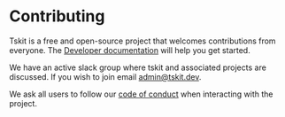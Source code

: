 # Contributing

Tskit is a free and open-source project that welcomes contributions from everyone.
The [Developer documentation](https://tskit.readthedocs.io/en/latest/development.html)
will help you get started. 

We have an active slack group where tskit and associated projects are discussed.
If you wish to join email [admin@tskit.dev](mailto:admin@tskit.dev).

We ask all users to follow our [code of conduct](https://github.com/tskit-dev/.github/blob/main/CODE_OF_CONDUCT.md)
when interacting with the project.
